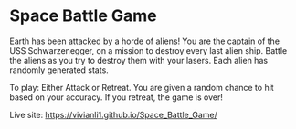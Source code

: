 # Space Battle Game

Earth has been attacked by a horde of aliens! You are the captain of the USS Schwarzenegger, on a mission to destroy every last alien ship. Battle the aliens as you try to destroy them with your lasers. Each alien has randomly generated stats. 

To play: Either Attack or Retreat. You are given a random chance to hit based on your accuracy. If you retreat, the game is over!

Live site: https://vivianli1.github.io/Space_Battle_Game/
